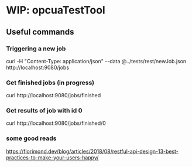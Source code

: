 # WIP: opcuaTestTool

## Useful commands

### Triggering a new job
curl -H "Content-Type: application/json" --data @../tests/rest/newJob.json http://localhost:9080/jobs

### Get finished jobs (in progress)
curl http://localhost:9080/jobs/finished

### Get results of job with id 0
curl http://localhost:9080/jobs/finished/0

### some good reads
https://florimond.dev/blog/articles/2018/08/restful-api-design-13-best-practices-to-make-your-users-happy/



